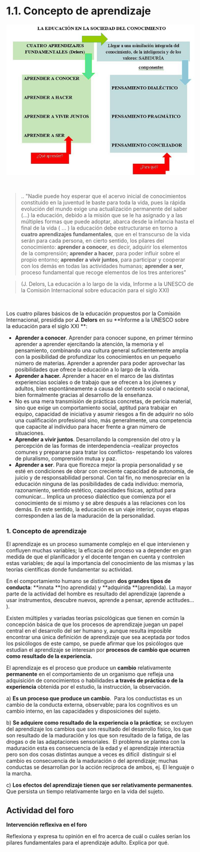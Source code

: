 
# 1.1. Concepto de aprendizaje


![](img/Esquema.JPG)

 

>.. "Nadie puede hoy esperar que el acervo inicial de conocimientos constituido en la juventud le baste para toda la vida, pues la rápida evolución del mundo exige una actualización permanente del saber (…) la educación, debido a la misión que se le ha asignado y a las múltiples formas que puede adoptar, abarca desde la infancia hasta el final de la vida ( ... ) la educación debe estructurarse en torno a **cuatro aprendizajes fundamentales**, que en el transcurso de la vida serán para cada persona, en cierto sentido, los pilares del conocimiento: **aprender a conocer**, es decir, adquirir los elementos de la comprensión; **aprender a hacer**, para poder influir sobre el propio entorno; **aprender a vivir juntos**, para participar y cooperar con los demás en todas las actividades humanas; **aprender a ser**, proceso fundamental que recoge elementos de los tres anteriores"

>(J. Delors, La educación a lo largo de la vida, Informe a la UNESCO de la Comisión Internacional sobre educación para el siglo XXI)

 

Los cuatro pilares básicos de la educación propuestos por la Comisión Internacional, presidida por **J. Delors** en su **Informe a la UNESCO sobre la educación para el siglo XXI **:

- **Aprender a conocer**. Aprender para conocer supone, en primer término aprender a aprender ejercitando la atención, la memoria y el pensamiento, combinando una cultura general suficientemente amplia con la posibilidad de profundizar los conocimientos en un pequeño número de materias. Aprender a aprender para poder aprovechar las posibilidades que ofrece la educación a lo largo de la vida.
- **Aprender a hacer.** Aprender a hacer en el marco de las distintas experiencias sociales o de trabajo que se ofrecen a los jóvenes y adultos, bien espontáneamente a causa del contexto social o nacional, bien formalmente gracias al desarrollo de la enseñanza.
- No es una mera transmisión de prácticas concretas, de pericia material, sino que exige un comportamiento social, aptitud para trabajar en equipo, capacidad de iniciativa y asumir riesgos a fin de adquirir no sólo una cualificación profesional sino, más generalmente, una competencia que capacite al individuo para hacer frente a gran número de situaciones.
- **Aprender a vivir juntos**. Desarrollando la comprensión del otro y la percepción de las formas de interdependencia –realizar proyectos comunes y prepararse para tratar los conflictos- respetando los valores de pluralismo, comprensión mutua y paz.
- **Aprender a ser**. Para que florezca mejor la propia personalidad y se esté en condiciones de obrar con creciente capacidad de autonomía, de juicio y de responsabilidad personal. Con tal fin, no menospreciar en la educación ninguna de las posibilidades de cada individuo: memoria, razonamiento, sentido estético, capacidades físicas, aptitud para comunicar... Implica un proceso dialéctico que comienza por el conocimiento de si mismo y se abre después a las relaciones con los demás. En este sentido, la educación es un viaje interior, cuyas etapas corresponden a las de la maduración de la personalidad.

### 1. Concepto de aprendizaje

El aprendizaje es un proceso sumamente complejo en el que intervienen y confluyen muchas variables; la eficacia del proceso va a depender en gran medida de que el planificador y el docente tengan en cuenta y controlen estas variables; de aquí la importancia del conocimiento de las mismas y las teorías científicas donde fundamentar su actividad.

En el comportamiento humano se distinguen **dos grandes tipos de conducta**: **innata **(no aprendida) y **adquirida **(aprendida). La mayor parte de la actividad del hombre es resultado del aprendizaje (aprende a usar instrumentos, descubre nuevos, aprende a pensar, aprende actitudes... ).

Existen múltiples y variadas teorías psicológicas que tienen en común la concepción básica de que los procesos de aprendizaje juegan un papel central en el desarrollo del ser humano y, aunque resulta imposible encontrar una única definición de aprendizaje que sea aceptada por todos los psicólogos de este campo, se puede afirmar que los psicólogos que estudian el aprendizaje se interesan por **procesos de cambio que ocurren como resultado de la experiencia.**

El aprendizaje es el proceso que produce un **cambio** relativamente **permanente** en el comportamiento de un organismo que refleja una adquisición de conocimientos o habilidades **a través de práctica o de la experiencia** obtenida por el estudio, la instrucción, la observación.

a) **Es un proceso que produce un cambio**.  Para los conductistas es un cambio de la conducta externa, observable; para los cognitivos es un cambio interno, en las capacidades y disposiciones del sujeto.

b) **Se adquiere como resultado de la experiencia o la práctica**; se excluyen del aprendizaje los cambios que son resultado del desarrollo físico, los que son resultado de la maduración y los que son resultado de la fatiga, de las drogas o de las adaptaciones sensoriales.  El problema se plantea con la maduración esta es consecuencia de la edad y el aprendizaje interactúa pero son dos cosas distintas aunque a veces es difícil  distinguir si el cambio es consecuencia de la maduración o del aprendizaje; muchas conductas se desarrollan por la acción recíproca de ambos, ej. El lenguaje o la marcha.

c) **Los efectos del aprendizaje tienen que ser relativamente permanentes**. Que persista un tiempo relativamente largo en la vida del sujeto.

## Actividad del foro

**Intervención reflexiva en el foro**

Reflexiona y expresa tu opinión en el fro acerca de cuál o cuáles serían los pilares fundamentales para el aprendizaje adulto. Explica por qué.
